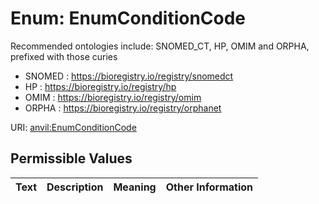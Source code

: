
# Enum: EnumConditionCode

Recommended ontologies include: SNOMED_CT, HP, OMIM and ORPHA, prefixed with those curies
* SNOMED : https://bioregistry.io/registry/snomedct
* HP : https://bioregistry.io/registry/hp
* OMIM : https://bioregistry.io/registry/omim
* ORPHA : https://bioregistry.io/registry/orphanet

URI: [anvil:EnumConditionCode](https://anvilproject.org/acr-harmonized-data-model/EnumConditionCode)


## Permissible Values

| Text | Description | Meaning | Other Information |
| :--- | :---: | :---: | ---: |

